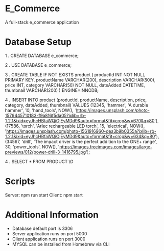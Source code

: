 # E_Commerce

A full-stack e_commerce application

# Database Setup

1 . CREATE DATABASE e_commerce;

2 . USE DATABASE e_commerce;

3 . CREATE TABLE IF NOT EXISTS product (
    productId INT NOT NULL PRIMARY KEY,
    productName VARCHAR(200),
    description VARCHAR(500),
    price INT,
    category VARCHAR(50) NOT NULL,
    dateAdded DATETIME,
    thumbnail VARCHAR(200)
    )  ENGINE=INNODB;
    
4 . INSERT INTO product 
    (productId, productName, description, price, category, dateAdded, thumbnail)
    VALUES
    (12345, 'hammer', 'A durable hammer', 10, 'hand_tools', NOW(), 'https://images.unsplash.com/photo-1579445710183-f9a816f5da05?ixlib=rb-1.2.1&ixid=eyJhcHBfaWQiOjEyMDd9&auto=format&fit=crop&w=670&q=80'),
    (17586, 'torch', 'Arlec rechargeable LED torch', 15, 'electrical', NOW(), 'https://images.unsplash.com/photo-1561916960-dea3b9b0355a?ixlib=rb-1.2.1&ixid=eyJhcHBfaWQiOjEyMDd9&auto=format&fit=crop&w=634&q=80'),
    (34567, 'drill',  'The impact driver is the perfect addition to the ONE+ range', 30, 'power_tools', NOW(), 'https://images.freeimages.com/images/large-previews/012/power-drill-3-1416795.jpg');

4 . SELECT * FROM PRODUCT \G

# Scripts
Server: npm run start
Client: npm start

# Additional Information
- Database default port is 3306
- Server application runs on port 5000
- Client application runs on port 3000
- MYSQL can be installed from Homebrew via CLI
